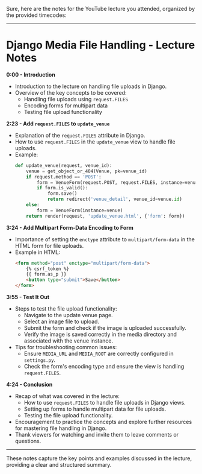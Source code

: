 Sure, here are the notes for the YouTube lecture you attended, organized by the provided timecodes:

---

# Django Media File Handling - Lecture Notes

**0:00 - Introduction**
- Introduction to the lecture on handling file uploads in Django.
- Overview of the key concepts to be covered:
  - Handling file uploads using `request.FILES`
  - Encoding forms for multipart data
  - Testing file upload functionality

**2:23 - Add `request.FILES` to `update_venue`**
- Explanation of the `request.FILES` attribute in Django.
- How to use `request.FILES` in the `update_venue` view to handle file uploads.
- Example:
  ```python
  def update_venue(request, venue_id):
      venue = get_object_or_404(Venue, pk=venue_id)
      if request.method == 'POST':
          form = VenueForm(request.POST, request.FILES, instance=venue)
          if form.is_valid():
              form.save()
              return redirect('venue_detail', venue_id=venue.id)
      else:
          form = VenueForm(instance=venue)
      return render(request, 'update_venue.html', {'form': form})
  ```

**3:24 - Add Multipart Form-Data Encoding to Form**
- Importance of setting the `enctype` attribute to `multipart/form-data` in the HTML form for file uploads.
- Example in HTML:
  ```html
  <form method="post" enctype="multipart/form-data">
      {% csrf_token %}
      {{ form.as_p }}
      <button type="submit">Save</button>
  </form>
  ```

**3:55 - Test It Out**
- Steps to test the file upload functionality:
  - Navigate to the update venue page.
  - Select an image file to upload.
  - Submit the form and check if the image is uploaded successfully.
  - Verify the image is saved correctly in the media directory and associated with the venue instance.
- Tips for troubleshooting common issues:
  - Ensure `MEDIA_URL` and `MEDIA_ROOT` are correctly configured in `settings.py`.
  - Check the form's encoding type and ensure the view is handling `request.FILES`.

**4:24 - Conclusion**
- Recap of what was covered in the lecture:
  - How to use `request.FILES` to handle file uploads in Django views.
  - Setting up forms to handle multipart data for file uploads.
  - Testing the file upload functionality.
- Encouragement to practice the concepts and explore further resources for mastering file handling in Django.
- Thank viewers for watching and invite them to leave comments or questions.

---

These notes capture the key points and examples discussed in the lecture, providing a clear and structured summary.
